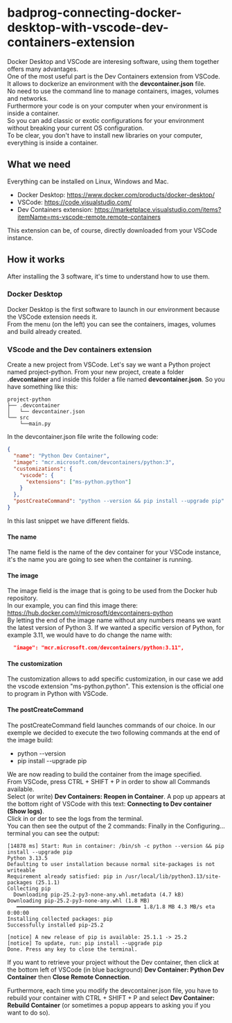 # badprog-connecting-docker-desktop-with-vscode-dev-containers-extension 

Docker Desktop and VSCode are interesing software, using them together offers many advantages.  
One of the most useful part is the Dev Containers extension from VSCode.  
It allows to dockerize an environment with the **devcontainer.json** file.  
No need to use the command line to manage containers, images, volumes and networks.  
Furthermore your code is on your computer when your environment is inside a container.  
So you can add classic or exotic configurations for your environment without breaking your current OS configuration.  
To be clear, you don't have to install new libraries on your computer, everything is inside a container.  

## What we need

Everything can be installed on Linux, Windows and Mac.

* Docker Desktop: https://www.docker.com/products/docker-desktop/
* VSCode: https://code.visualstudio.com/
* Dev Containers extension: https://marketplace.visualstudio.com/items?itemName=ms-vscode-remote.remote-containers

This extension can be, of course, directly downloaded from your VSCode instance.

## How it works

After installing the 3 software, it's time to understand how to use them.

### Docker Desktop
Docker Desktop is the first software to launch in our environment because the VSCode extension needs it.  
From the menu (on the left) you can see the containers, images, volumes and build already created.


### VScode and the Dev containers extension

Create a new project from VSCode.
Let's say we want a Python project named project-python.
From your new project, create a folder **.devcontainer** and inside this folder a file named **devcontainer.json**.
So you have something like this:

```
project-python
├── .devcontainer
│   └── devcontainer.json
└── src
    └──main.py
```

In the devcontainer.json file write the following code:

``` json
{
  "name": "Python Dev Container",
  "image": "mcr.microsoft.com/devcontainers/python:3",
  "customizations": {
    "vscode": {
      "extensions": ["ms-python.python"]
    }
  },
  "postCreateCommand": "python --version && pip install --upgrade pip"
}
```

In this last snippet we have different fields.  

#### The name
The name field is the name of the dev container for your VSCode instance, it's the name you are going to see when the container is running.  

#### The image
The image field is the image that is going to be used from the Docker hub repository.  
In our example, you can find this image there: https://hub.docker.com/r/microsoft/devcontainers-python  
By letting the end of the image name without any numbers means we want the latest version of Python 3. 
If we wanted a specific version of Python, for example 3.11, we would have to do change the name with: 

``` json
  "image": "mcr.microsoft.com/devcontainers/python:3.11",
```

#### The customization
The customization allows to add specific customization, in our case we add the vscode extension "ms-python.python".
This extension is the official one to program in Python with VSCode.

#### The postCreateCommand
The postCreateCommand field launches commands of our choice.
In our exemple we decided to execute the two following commands at the end of the image build:

* python --version
* pip install --upgrade pip


We are now reading to build the container from the image specified.  
From VSCode, press CTRL + SHIFT + P in order to show all Commands available.  
Select (or write) **Dev Containers: Reopen in Container**. 
A pop up appears at the bottom right of VSCode with this text: **Connecting to Dev container (Show logs)**.  
Click in or der to see the logs from the terminal.  
You can then see the output of the 2 commands:
Finally in the Configuring... terminal you can see the output:

```
[14878 ms] Start: Run in container: /bin/sh -c python --version && pip install --upgrade pip
Python 3.13.5
Defaulting to user installation because normal site-packages is not writeable
Requirement already satisfied: pip in /usr/local/lib/python3.13/site-packages (25.1.1)
Collecting pip
  Downloading pip-25.2-py3-none-any.whl.metadata (4.7 kB)
Downloading pip-25.2-py3-none-any.whl (1.8 MB)
   ━━━━━━━━━━━━━━━━━━━━━━━━━━━━━━━━━━━━━━━━ 1.8/1.8 MB 4.3 MB/s eta 0:00:00
Installing collected packages: pip
Successfully installed pip-25.2

[notice] A new release of pip is available: 25.1.1 -> 25.2
[notice] To update, run: pip install --upgrade pip
Done. Press any key to close the terminal.
```

If you want to retrieve your project without the Dev container, then click at the bottom left of VSCode (in blue background) **Dev Container: Python Dev Container** then **Close Remote Connection**.  

Furthermore, each time you modify the devcontainer.json file, you have to rebuild your container with CTRL + SHIFT + P and select **Dev Container: Rebuild Container** (or sometimes a popup appears to asking you if you want to do so).



